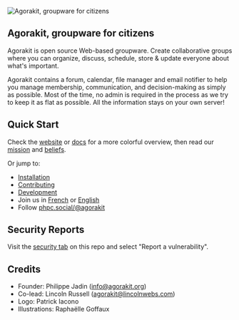 ![Agorakit, groupware for citizens](https://www.agorakit.org/images/agorakit-banner.png)

## Agorakit, groupware for citizens
Agorakit is open source Web-based groupware. Create collaborative groups where you can organize, discuss, schedule, store & update everyone about what's important.

Agorakit contains a forum, calendar, file manager and email notifier to help you manage membership, communication, and decision-making as simply as possible. Most of the time, no admin is required in the process as we try to keep it as flat as possible. All the information stays on your own server!


## Quick Start
Check the [website](https://www.agorakit.org) or [docs](https://docs.agorakit.org) for a more colorful overview, then read our [mission](https://docs.agorakit.org/#mission-statement) and [beliefs](https://docs.agorakit.org/#beliefs).

Or jump to:
* [Installation](https://docs.agorakit.org/install.html)
* [Contributing](https://docs.agorakit.org/contribute.html)
* [Development](https://docs.agorakit.org/development.html)
* Join us in [French](https://app.agorakit.org/groups/39) or [English](https://app.agorakit.org/groups/2014)
* Follow [phpc.social/@agorakit](https://phpc.social/@agorakit)

## Security Reports
Visit the [security tab](https://github.com/agorakit/agorakit/security) on this repo and select "Report a vulnerability".

## Credits
* Founder: Philippe Jadin (info@agorakit.org)
* Co-lead: Lincoln Russell (agorakit@lincolnwebs.com)
* Logo: Patrick Iacono
* Illustrations: Raphaëlle Goffaux
